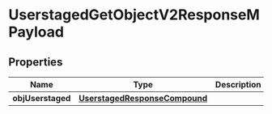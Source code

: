 
# UserstagedGetObjectV2ResponseMPayload

## Properties
| Name | Type | Description | Notes |
| ------------ | ------------- | ------------- | ------------- |
| **objUserstaged** | [**UserstagedResponseCompound**](UserstagedResponseCompound.md) |  |  |



